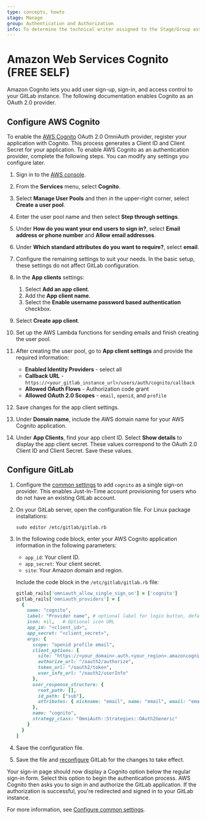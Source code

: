 ```yaml
---
type: concepts, howto
stage: Manage
group: Authentication and Authorization
info: To determine the technical writer assigned to the Stage/Group associated with this page, see https://about.gitlab.com/handbook/product/ux/technical-writing/#assignments
---
```


# Amazon Web Services Cognito **(FREE SELF)**

Amazon Cognito lets you add user sign-up, sign-in, and access control to your GitLab instance.
The following documentation enables Cognito as an OAuth 2.0 provider.

## Configure AWS Cognito

To enable the [AWS Cognito](https://aws.amazon.com/cognito/) OAuth 2.0 OmniAuth provider, register your application with Cognito. This process generates a Client ID and Client Secret for your application.
To enable AWS Cognito as an authentication provider, complete the following steps. You can modify any settings you configure later.

1. Sign in to the [AWS console](https://console.aws.amazon.com/console/home).
1. From the **Services** menu, select **Cognito**.
1. Select **Manage User Pools** and then in the upper-right corner, select **Create a user pool**.
1. Enter the user pool name and then select **Step through settings**.
1. Under **How do you want your end users to sign in?**, select **Email address or phone number** and **Allow email addresses**.
1. Under **Which standard attributes do you want to require?**, select **email**.
1. Configure the remaining settings to suit your needs. In the basic setup, these settings do not affect GitLab configuration.
1. In the **App clients** settings:
   1. Select **Add an app client**.
   1. Add the **App client name**.
   1. Select the **Enable username password based authentication** checkbox.
1. Select **Create app client**.
1. Set up the AWS Lambda functions for sending emails and finish creating the user pool.
1. After creating the user pool, go to **App client settings** and provide the required information:

   - **Enabled Identity Providers** - select all
   - **Callback URL** - `https://<your_gitlab_instance_url>/users/auth/cognito/callback`
   - **Allowed OAuth Flows** - Authorization code grant
   - **Allowed OAuth 2.0 Scopes** - `email`, `openid`, and `profile`

1. Save changes for the app client settings.
1. Under **Domain name**, include the AWS domain name for your AWS Cognito application.
1. Under **App Clients**, find your app client ID. Select **Show details** to display the app client secret. These values correspond to the OAuth 2.0 Client ID and Client Secret. Save these values.

## Configure GitLab

1. Configure the [common settings](../../integration/omniauth.md#configure-common-settings)
   to add `cognito` as a single sign-on provider. This enables Just-In-Time
   account provisioning for users who do not have an existing GitLab account.
1. On your GitLab server, open the configuration file. For Linux package installations:

   ```shell
   sudo editor /etc/gitlab/gitlab.rb
   ```

1. In the following code block, enter your AWS Cognito application information in the following parameters:

   - `app_id`: Your client ID.
   - `app_secret`: Your client secret.
   - `site`: Your Amazon domain and region.

   Include the code block in the `/etc/gitlab/gitlab.rb` file:

   ```ruby
   gitlab_rails['omniauth_allow_single_sign_on'] = ['cognito']
   gitlab_rails['omniauth_providers'] = [
     {
       name: "cognito",
       label: "Provider name", # optional label for login button, defaults to "Cognito"
       icon: nil,   # Optional icon URL
       app_id: "<client_id>",
       app_secret: "<client_secret>",
       args: {
         scope: "openid profile email",
         client_options: {
           site: "https://<your_domain>.auth.<your_region>.amazoncognito.com",
           authorize_url: "/oauth2/authorize",
           token_url: "/oauth2/token",
           user_info_url: "/oauth2/userInfo"
         },
         user_response_structure: {
           root_path: [],
           id_path: ["sub"],
           attributes: { nickname: "email", name: "email", email: "email" }
         },
         name: "cognito",
         strategy_class: "OmniAuth::Strategies::OAuth2Generic"
       }
     }
   ]
   ```

1. Save the configuration file.
1. Save the file and [reconfigure](../restart_gitlab.md#omnibus-gitlab-reconfigure) GitLab for the changes to take effect.

Your sign-in page should now display a Cognito option below the regular sign-in form.
Select this option to begin the authentication process.
AWS Cognito then asks you to sign in and authorize the GitLab application.
If the authorization is successful, you're redirected and signed in to your GitLab instance.

For more information, see [Configure common settings](../../integration/omniauth.md#configure-common-settings).
